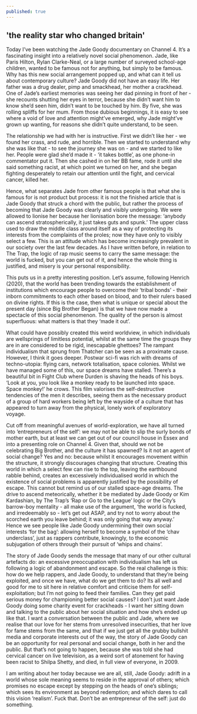 ```yaml
---
published: true
---
```

## 'the reality star who changed britain'
Today I’ve been watching the Jade Goody documentary on Channel 4. It’s a fascinating insight into a relatively novel social phenomenon. Jade, like Paris Hilton, Rylan Clarke-Neal, or a large number of surveyed school-age children, wanted to be famous not for anything, but simply to be famous. Why has this new social arrangement popped up, and what can it tell us about contemporary culture?
Jade Goody did not have an easy life. Her father was a drug dealer, pimp and smackhead, her mother a crackhead. One of Jade’s earliest memories was seeing her dad pinning in front of her - she recounts shutting her eyes in terror, because she didn’t want him to know she’d seen him, didn’t want to be touched by him. By five, she was rolling spliffs for her mum. From those dubious beginnings, it is easy to see where a void of love and attention might’ve emerged, why Jade might’ve grown up wanting, for reasons she didn’t quite understand, to be seen.

The relationship we had with her is instructive. First we didn’t like her - we found her crass, and rude, and horrible. Then we started to understand why she was like that - to see the journey she was on - and we started to like her. People were glad she’d made it - ‘it takes bottle’, as one phone-in commentator put it. Then she cashed in on her BB fame, rode it until she said something racist, at which point we turned on her, and she began fighting desperately to retain our attention until the fight, and cervical cancer, killed her.

Hence, what separates Jade from other famous people is that what she is famous for is not product but process: it is not the finished article that is Jade Goody that struck a chord with the public, but rather the process of becoming that Jade Goody was clearly and visibly undergoing. We were allowed to lionise her because her lionisation bore the message: ‘anybody can ascend stratospherically, it just takes guts and spunk.’ The upper class used to draw the middle class around itself as a way of protecting its interests from the complaints of the proles; now they have only to visibly select a few. This is an attitude which has become increasingly prevalent in our society over the last few decades. As I have written before, in relation to The Trap, the logic of rap music seems to carry the same message: the world is fucked, but you can get out of it, and hence the whole thing is justified, and misery is your personal responsibility.

This puts us in a pretty interesting position. Let’s assume, following Henrich (2020), that the world has been trending towards the establishment of institutions which encourage people to overcome their ‘tribal bonds’ - their inborn commitments to each other based on blood, and to their rulers based on divine rights. If this is the case, then what is unique or special about the present day (since Big Brother Began) is that we have now made a spectacle of this social phenomenon. The quality of the person is almost superfluous: what matters is that they ‘made it out’.

What could have possibly created this weird worldview, in which individuals are wellsprings of limitless potential, whilst at the same time the groups they are in are considered to be rigid, inescapable ghettoes? The rampant individualism that sprung from Thatcher can be seen as a proximate cause. However, I think it goes deeper.  Postwar sci-fi was rich with dreams of techno-utopia: flying cars, network totalisation, space colonies. Whilst we have managed some of this, our space dreams have stalled. There’s a beautiful bit in Fight Club where Durden is shaving the heads of his boys. ‘Look at you, you look like a monkey ready to be launched into space. Space monkey!’ he crows. This film valorises the self-destructive tendencies of the men it describes, seeing them as the necessary product of a group of hard workers being left by the wayside of a culture that has appeared to turn away from the physical, lonely work of exploratory voyage.

Cut off from meaningful avenues of world-exploration, we have all turned into ‘entrepreneurs of the self’: we may not be able to slip the surly bonds of mother earth, but at least we can get out of our council house in Essex and into a presenting role on Channel 4. Given that, should we not be celebrating Big Brother, and the culture it has spawned? Is it not an agent of social change? Yes and no: because whilst it encourages movement within the structure, it strongly discourages changing that structure. Creating this world in which a select few can rise to the top, leaving the earthbound rabble behind, creates an excessively individualised world in which the existence of social problems is apparently justified by the possibility of escape. This cannot but remind us of our stalled space-age dreams. The drive to ascend meteorically, whether it be mediated by Jade Goody or Kim Kardashian, by The Trap’s ‘Rap or Go to the League’ logic or  the City’s barrow-boy mentality - all make use of the argument, ‘the world is fucked, and irredeemably so - let’s get out ASAP, and try not to worry about the scorched earth you leave behind; it was only going that way anyway.’ Hence we see people like Jade Goody undermining their own social interests ‘for the bag’: allowing herself to become a symbol of the ‘chav underclass’, just as rappers contribute, knowingly, to the economic subjugation of others through their pursuit of ‘whips and chains’.

The story of Jade Goody sends the message that many of our other cultural artefacts do: an excessive preoccupation with individualism has left us following a logic of abandonment and escape. So the real challenge is this: how do we help rappers, and Jade Goody, to understand that they’re being exploited, and once we have, what do we get them to do? Its all well and good for me to sit here in relative comfort and criticise them for self-exploitation; but I’m not going to feed their families. Can they get paid serious money for championing better social causes? I don’t just want Jade Goody doing some charity event for crackheads - I want her sitting down and talking to the public about her social situation and how she’s ended up like that. I want a conversation between the public and Jade, where we realise that our love for her stems from unresolved insecurities, that her love for fame stems from the same, and that if we just get all the grubby bullshit media and corporate interests out of the way, the story of Jade Goody can be an opportunity for real personal and social change, both in her and the public. But that’s not going to happen, because she was told she had cervical cancer on live television, as a weird sort of atonement for having been racist to Shilpa Shetty, and died, in full view of everyone, in 2009. 

I am writing about her today because we are all, still, Jade Goody: adrift in a world whose sole meaning seems to reside in the approval of others; which promises no escape except by stepping on the heads of one’s siblings; which sees its environment as beyond redemption; and which dares to call this vision ‘realism’. Fuck that. Don’t be an entrepreneur of the self: just do something.
